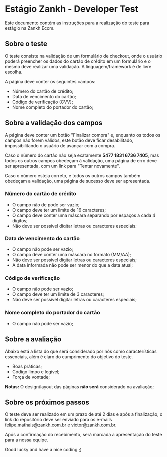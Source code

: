 # Estágio Zankh - Developer Test

Este documento contém as instruções para a realização do teste para estágio na Zankh Ecom.

## Sobre o teste

O teste consiste na validação de um formulário de checkout, onde o usuário poderá preencher os dados do cartão de crédito em um formulário e o mesmo deve realizar uma validação. A linguagem/framework é de livre escolha.


A página deve conter os seguintes campos:
- Número do cartão de crédito;
- Data de vencimento do cartão;
- Código de verificação (CVV);
- Nome completo do portador do cartão;


## Sobre a validação dos campos
A página deve conter um botão "Finalizar compra" e, enquanto os todos os campos não forem válidos, este botão deve ficar desabilitado, impossibilitando o usuário de avançar com a compra.

Caso o número do cartão não seja exatamente **5477 1831 6736 7405**, mas todos os outros campos obedeçam à validação, uma página de erro deve ser apresentada, com um link para "Tentar novamente".

Caso o número esteja correto, e todos os outros campos também obedeçam a validação, uma página de sucesso deve ser apresentada.

### Número do cartão de crédito
- O campo não de pode ser vazio;
- O campo deve ter um limite de 16 caracteres;
- O campo deve conter uma máscara separando por espaços a cada 4 dígitos;
- Não deve ser possível digitar letras ou caracteres especiais;

### Data de vencimento do cartão
- O campo não pode ser vazio;
- O campo deve conter uma máscara no formato (MM/AA);
- Não deve ser possível digitar letras ou caracteres especiais;
- A data informada não pode ser menor do que a data atual;

### Código de verificação
- O campo não pode ser vazio;
- O campo deve ter um limite de 3 caracteres;
- Não deve ser possível digitar letras ou caracteres especiais;

### Nome completo do portador do cartão
- O campo não pode ser vazio;

## Sobre a avaliação
Abaixo está a lista do que será considerado por nós como características essenciais, além é claro do cumprimento do objetivo do teste.
- Boas práticas;
- Código limpo e legível;
- Força de vontade;

**Notas:** O design/layout das páginas **não será** considerado na avaliação;

## Sobre os próximos passos
O teste deve ser realizado em um prazo de até 2 dias e após a finalização, o link do repositório deve ser enviado para os e-mails [felipe.mathais@zankh.com.br](felipe.mathais@zankh.com.br) e [victor@zankh.com.br](victor@zankh.com.br).

Após a confirmação do recebimento, será marcada a apresentação do teste para a nossa equipe.

Good lucky and have a nice coding ;)
